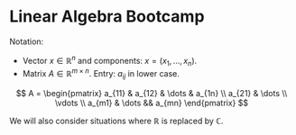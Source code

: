 # Linear Algebra Bootcamp

Notation:
- Vector $x \in \mathbb R^n$ and components: $x = (x_1, \dots, x_n)$.
- Matrix $A \in \mathbb R^{m \times n}$. Entry: $a_{ij}$ in lower case.

$$
A = \begin{pmatrix} a_{11} & a_{12} & \dots & a_{1n} \\
a_{21} & \dots \\
\vdots \\
a_{m1} & \dots && a_{mn}
\end{pmatrix}
$$

We will also consider situations where $\mathbb R$ is replaced by $\mathbb C$.